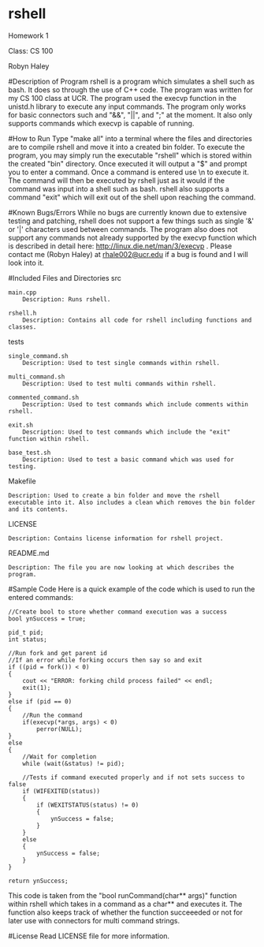 # rshell
Homework 1

Class: CS 100

Robyn Haley

#Description of Program
rshell is a program which simulates a shell such as bash. It does so through the use of C++ code. The program was written for my CS 100 class at UCR. The program used the execvp function in the unistd.h library to execute any input commands. The program only works for basic connectors such and "&&", "||", and ";" at the moment. It also only supports commands which execvp is capable of running.

#How to Run
Type "make all" into a terminal where the files and directories are to compile rshell and move it into a created bin folder. To execute the program, you may simply run the executable "rshell" which is stored within the created "bin" directory. Once executed it will output a "$" and prompt you to enter a command. Once a command is entered use \n to execute it. The command will then be executed by rshell just as it would if the command was input into a shell such as bash. rshell also supports a command "exit" which will exit out of the shell upon reaching the command. 

#Known Bugs/Errors
While no bugs are currently known due to extensive testing and patching, rshell does not support a few things such as single '&' or '|' characters used between commands. The program also does not support any commands not already supported by the execvp function which is described in detail here: http://linux.die.net/man/3/execvp . Please contact me (Robyn Haley) at rhale002@ucr.edu if a bug is found and I will look into it. 

#Included Files and Directories
src

    main.cpp
        Description: Runs rshell.
        
    rshell.h
        Description: Contains all code for rshell including functions and classes.
tests

    single_command.sh
        Description: Used to test single commands within rshell.
        
    multi_command.sh
        Description: Used to test multi commands within rshell.
        
    commented_command.sh
        Description: Used to test commands which include comments within rshell.
        
    exit.sh
        Description: Used to test commands which include the "exit" function within rshell.
        
    base_test.sh
        Description: Used to test a basic command which was used for testing.
        
Makefile

    Description: Used to create a bin folder and move the rshell executable into it. Also includes a clean which removes the bin folder and its contents.
    
LICENSE

    Description: Contains license information for rshell project.

README.md
    
    Description: The file you are now looking at which describes the program.

#Sample Code
Here is a quick example of the code which is used to run the entered commands:

    //Create bool to store whether command execution was a success
    bool ynSuccess = true;
    
    pid_t pid;
    int status;
    
    //Run fork and get parent id
    //If an error while forking occurs then say so and exit
    if ((pid = fork()) < 0) 
    {
        cout << "ERROR: forking child process failed" << endl;
        exit(1);
    }
    else if (pid == 0) 
    {
        //Run the command
        if(execvp(*args, args) < 0)
            perror(NULL);
    }
    else 
    {
        //Wait for completion
        while (wait(&status) != pid);
        
        //Tests if command executed properly and if not sets success to false
        if (WIFEXITED(status))
        {
            if (WEXITSTATUS(status) != 0)
            {
                ynSuccess = false;
            }
        }
        else
        {
            ynSuccess = false;
        }
    }
    
    return ynSuccess;
    
This code is taken from the "bool runCommand(char** args)" function within rshell which takes in a command as a char** and executes it. The function also keeps track of whether the function succeeeded or not for later use with connectors for multi command strings. 
      
#License
Read LICENSE file for more information.


